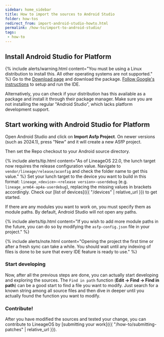```yaml
---
sidebar: home_sidebar
title: How to import the sources to Android Studio
folder: how-tos
redirect_from: import-android-studio-howto.html
permalink: /how-to/import-to-android-studio/
tags:
 - how-to
---
```


## Install Android Studio for Platform

{% include alerts/warning.html content="You must be using a Linux distribution to install this. All other operating systems are not supported." %}
Go to the [Download page](https://developer.android.com/studio/platform) and download the package. [Follow Google's instructions](https://developer.android.com/studio/platform/install) to setup and run the IDE.

Alternatively, you can check if your distribution has this available as a package and install it through their package manager. Make sure you are not installing the regular "Android Studio", which lacks platform development support.

## Start working with Android Studio for Platform

Open Android Studio and click on **Import Asfp Project**. On newer versions (such as 2024.1), press "New" and it will create a new ASfP project.

Then set the Repo checkout to your Android source directory.

{% include alerts/tip.html content="As of LineageOS 22.0, the lunch target now requires the release configuration value. Navigate to `vendor/lineage/release/aconfig` and check the folder name to get this value." %}
Set your lunch target to the device you want to build in this format: `lineage_<device>-<release version>-userdebug` (e.g. `lineage_arm64-ap4a-userdebug`), replacing the missing values in brackets accordingly. Check our [list of devices]({{ "/devices" | relative_url }}) to get started.

If there are any modules you want to work on, you must specify them as module paths. By default, Android Studio will not open any paths.

{% include alerts/tip.html content="If you wish to add more module paths in the future, you can do so by modifying the `asfp-config.json` file in your project." %}

{% include alerts/note.html content="Opening the project the first time or after a fresh sync can take a while. You should wait until any indexing of files is done to be sure that every IDE feature is ready to use." %}

### Start developing

Now, after all the previous steps are done, you can actually start developing and exploring the sources. The `Find in path` function (**Edit -> Find -> Find in path**) can be a good start to find a file you want to modify. Just search for a known string among all source files and then dive in deeper until you actually found the function you want to modify.

### Contribute!

After you have modified the sources and tested your change, you can contribute to LineageOS by [submitting your work]({{ "/how-to/submitting-patches" | relative_url }}).

